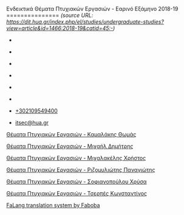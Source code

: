 Ενδεικτικά Θέματα Πτυχιακών Εργασιών - Εαρινό Εξάμηνο 2018-19
===============    *(source URL: https://dit.hua.gr/index.php/el/studies/undergraduate-studies?view=article&id=1466:2018-19&catid=45:-)*

*   [](https://www.facebook.com/ditharokopio)
*   [](https://www.youtube.com/channel/UCEHkYirpXF1nSLxDCrfDZ4A)
*   [](https://www.linkedin.com/company/77699385)
*   [](https://www.instagram.com/dithua)

*   [](https://dit.hua.gr/index.php/el/studies/undergraduate-studies)
*   [](https://dit.hua.gr/index.php/en/studies/undergraduate-studies)

*   [+302109549400](tel:+302109549400)
*   [itsec@hua.gr](mailto:itsec@hua.gr)

[Θέματα Πτυχιακών Εργασιών - Καμαλάκης Θωμάς](https://dit.hua.gr/images/kamalakis.pdf)

[Θέματα Πτυχιακών Εργασιών - Μιχαήλ Δημήτρης](https://dit.hua.gr/images/michail.pdf)

[Θέματα Πτυχιακών Εργασιών - Μιχαλακέλης Χρήστος](https://dit.hua.gr/images/michalakelis.pdf)

[Θέματα Πτυχιακών Εργασιών - Ριζομυλιώτης Παναγιώτης](https://dit.hua.gr/images/rizomiliotis.pdf)

[Θέματα Πτυχιακών Εργασιών - Σοφιανοπούλου Χρύσα](https://dit.hua.gr/images/sofianopoulou.pdf)

[Θέματα Πτυχιακών Εργασιών - Τσερπές Κωνσταντίνος](https://dit.hua.gr/images/tserpes.pdf)

[FaLang translation system by Faboba](http://www.faboba.com/ "Faboba : Création de composantJoomla")

[](https://dit.hua.gr/index.php/el/studies/undergraduate-studies?view=article&id=1466:2018-19&catid=45:-#)

